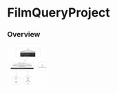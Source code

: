 # FilmQueryProject

### Overview

<img src="https://github.com/sgmerwin/FilmQueryProject/blob/master/sql_1_5_20.jpg" width="100" height="100">
